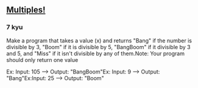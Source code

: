 <h2><a href=https://www.codewars.com/kata/55a8a36703fe4c45ed00005b/train/javascript target="_blank">Multiples!</a></h2><h3>7 kyu</h3><p>Make a program that takes a value (x) and returns "Bang" if the number is divisible by 3, "Boom" if it is divisible by 5, "BangBoom" if it divisible by 3 and 5, and "Miss" if it isn't divisible by any of them.Note: Your program should only return one value</p><p>Ex: Input: 105 --&gt; Output: "BangBoom"Ex: Input: 9 --&gt; Output: "Bang"Ex:Input: 25 --&gt; Output: "Boom"</p>